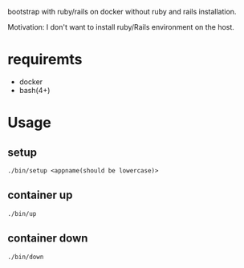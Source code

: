 bootstrap with ruby/rails on docker without ruby and rails installation.

Motivation: I don't want to install ruby/Rails environment on the host.

# requiremts
- docker
- bash(4+)

# Usage

## setup
```
./bin/setup <appname(should be lowercase)>
```

## container up
```
./bin/up
```

## container down
```
./bin/down
```
